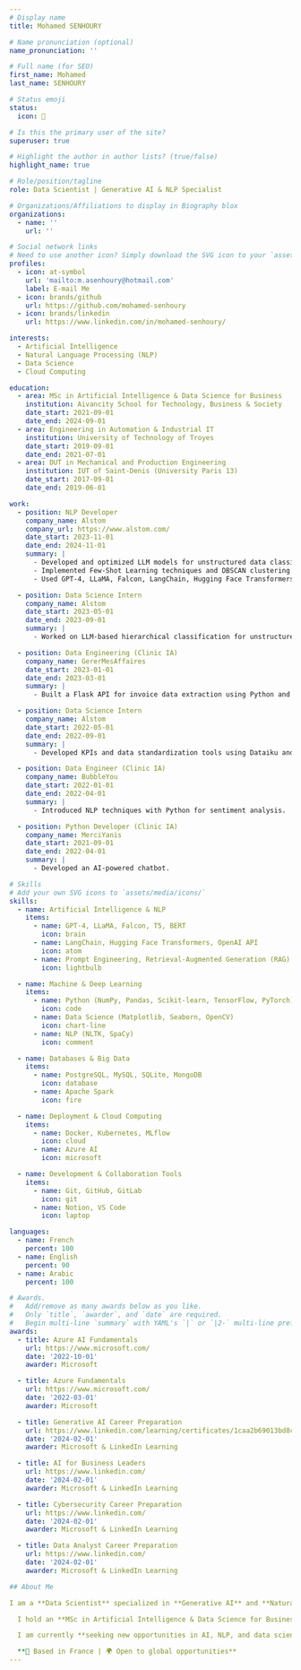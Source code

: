 ```yaml
---
# Display name
title: Mohamed SENHOURY

# Name pronunciation (optional)
name_pronunciation: ''

# Full name (for SEO)
first_name: Mohamed
last_name: SENHOURY

# Status emoji
status:
  icon: 🥅

# Is this the primary user of the site?
superuser: true

# Highlight the author in author lists? (true/false)
highlight_name: true

# Role/position/tagline
role: Data Scientist | Generative AI & NLP Specialist

# Organizations/Affiliations to display in Biography blox
organizations:
  - name: ''
    url: ''

# Social network links
# Need to use another icon? Simply download the SVG icon to your `assets/media/icons/` folder.
profiles:
  - icon: at-symbol
    url: 'mailto:m.asenhoury@hotmail.com'
    label: E-mail Me
  - icon: brands/github
    url: https://github.com/mohamed-senhoury
  - icon: brands/linkedin
    url: https://www.linkedin.com/in/mohamed-senhoury/

interests:
  - Artificial Intelligence
  - Natural Language Processing (NLP)
  - Data Science
  - Cloud Computing

education:
  - area: MSc in Artificial Intelligence & Data Science for Business
    institution: Aivancity School for Technology, Business & Society
    date_start: 2021-09-01
    date_end: 2024-09-01
  - area: Engineering in Automation & Industrial IT
    institution: University of Technology of Troyes
    date_start: 2019-09-01
    date_end: 2021-07-01
  - area: DUT in Mechanical and Production Engineering
    institution: IUT of Saint-Denis (University Paris 13)
    date_start: 2017-09-01
    date_end: 2019-06-01

work:
  - position: NLP Developer
    company_name: Alstom
    company_url: https://www.alstom.com/
    date_start: 2023-11-01
    date_end: 2024-11-01
    summary: |
      - Developed and optimized LLM models for unstructured data classification.
      - Implemented Few-Shot Learning techniques and DBSCAN clustering for data standardization.
      - Used GPT-4, LLaMA, Falcon, LangChain, Hugging Face Transformers, and OpenAI API.

  - position: Data Science Intern
    company_name: Alstom
    date_start: 2023-05-01
    date_end: 2023-09-01
    summary: |
      - Worked on LLM-based hierarchical classification for unstructured data.

  - position: Data Engineering (Clinic IA)
    company_name: GererMesAffaires
    date_start: 2023-01-01
    date_end: 2023-03-01
    summary: |
      - Built a Flask API for invoice data extraction using Python and Pytesseract.

  - position: Data Science Intern
    company_name: Alstom
    date_start: 2022-05-01
    date_end: 2022-09-01
    summary: |
      - Developed KPIs and data standardization tools using Dataiku and Azure.

  - position: Data Engineer (Clinic IA)
    company_name: BubbleYou
    date_start: 2022-01-01
    date_end: 2022-04-01
    summary: |
      - Introduced NLP techniques with Python for sentiment analysis.

  - position: Python Developer (Clinic IA)
    company_name: MerciYanis
    date_start: 2021-09-01
    date_end: 2022-04-01
    summary: |
      - Developed an AI-powered chatbot.

# Skills
# Add your own SVG icons to `assets/media/icons/`
skills:
  - name: Artificial Intelligence & NLP
    items:
      - name: GPT-4, LLaMA, Falcon, T5, BERT
        icon: brain
      - name: LangChain, Hugging Face Transformers, OpenAI API
        icon: atom
      - name: Prompt Engineering, Retrieval-Augmented Generation (RAG)
        icon: lightbulb

  - name: Machine & Deep Learning
    items:
      - name: Python (NumPy, Pandas, Scikit-learn, TensorFlow, PyTorch)
        icon: code
      - name: Data Science (Matplotlib, Seaborn, OpenCV)
        icon: chart-line
      - name: NLP (NLTK, SpaCy)
        icon: comment

  - name: Databases & Big Data
    items:
      - name: PostgreSQL, MySQL, SQLite, MongoDB
        icon: database
      - name: Apache Spark
        icon: fire

  - name: Deployment & Cloud Computing
    items:
      - name: Docker, Kubernetes, MLflow
        icon: cloud
      - name: Azure AI
        icon: microsoft

  - name: Development & Collaboration Tools
    items:
      - name: Git, GitHub, GitLab
        icon: git
      - name: Notion, VS Code
        icon: laptop

languages:
  - name: French
    percent: 100
  - name: English
    percent: 90
  - name: Arabic
    percent: 100

# Awards.
#   Add/remove as many awards below as you like.
#   Only `title`, `awarder`, and `date` are required.
#   Begin multi-line `summary` with YAML's `|` or `|2-` multi-line prefix and indent 2 spaces below.
awards:
  - title: Azure AI Fundamentals
    url: https://www.microsoft.com/
    date: '2022-10-01'
    awarder: Microsoft

  - title: Azure Fundamentals
    url: https://www.microsoft.com/
    date: '2022-03-01'
    awarder: Microsoft

  - title: Generative AI Career Preparation
    url: https://www.linkedin.com/learning/certificates/1caa2b69013bd8ccd1cb77cf259aced681788b293e381e0f274209f11d161755?trk=share_certificate
    date: '2024-02-01'
    awarder: Microsoft & LinkedIn Learning

  - title: AI for Business Leaders
    url: https://www.linkedin.com/
    date: '2024-02-01'
    awarder: Microsoft & LinkedIn Learning

  - title: Cybersecurity Career Preparation
    url: https://www.linkedin.com/
    date: '2024-02-01'
    awarder: Microsoft & LinkedIn Learning

  - title: Data Analyst Career Preparation
    url: https://www.linkedin.com/
    date: '2024-02-01'
    awarder: Microsoft & LinkedIn Learning

## About Me

I am a **Data Scientist** specialized in **Generative AI** and **Natural Language Processing (NLP)**, with expertise in **Large Language Models (LLMs)** for automating data processing and classification.

  I hold an **MSc in Artificial Intelligence & Data Science for Business** from Aivancity, and have gained significant experience in **machine learning, data engineering, and cloud computing** through various projects, including my work at **Alstom**. My focus has been on **data automation and standardization** using cutting-edge technologies like **GPT-4, LLaMA, Falcon, BERT, LangChain**, and **Hugging Face Transformers**.

  I am currently **seeking new opportunities in AI, NLP, and data science**, both in **France and internationally**. Passionate about innovation and problem-solving, I am eager to contribute my expertise to ambitious and impactful projects.

  **📍 Based in France | 🌍 Open to global opportunities**
---
```

